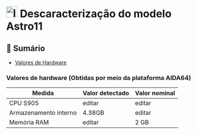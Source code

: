 # <img src="https://github.com/renanBatalha/FotografiaTVBox/blob/Main/ASTRO11/Astro11Frente.jpeg" alt="Imagem do case" width="30"/> Descaracterização do modelo Astro11

## 🔎 Sumário
- [Valores de Hardware](#valore-de-hardware) 


### Valores de hardware (Obtidas por meio da plataforma AIDA64)


| Medida                   | Valor detectado | Valor nominal |
| ------------------------ | --------------  | ------------- |
| CPU S905                 |       editar    |     editar    |
| Armazenamento interno    |       4.38GB    |      editar   |
| Memória RAM              |       editar    |      2 GB     |
